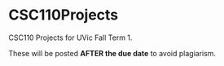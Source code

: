 # CSC110Projects
CSC110 Projects for UVic Fall Term 1. 

These will be posted **__AFTER the due date__** to avoid plagiarism.
